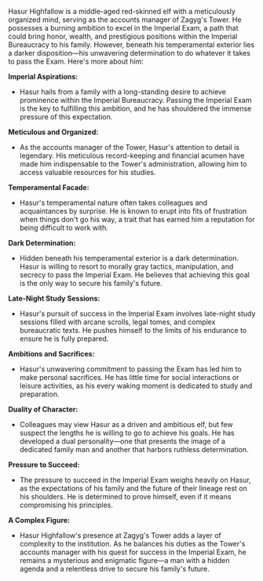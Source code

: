 Hasur Highfallow is a middle-aged red-skinned elf with a meticulously organized mind, serving as the accounts manager of Zagyg's Tower. He possesses a burning ambition to excel in the Imperial Exam, a path that could bring honor, wealth, and prestigious positions within the Imperial Bureaucracy to his family. However, beneath his temperamental exterior lies a darker disposition—his unwavering determination to do whatever it takes to pass the Exam. Here's more about him:

**Imperial Aspirations:**

- Hasur hails from a family with a long-standing desire to achieve prominence within the Imperial Bureaucracy. Passing the Imperial Exam is the key to fulfilling this ambition, and he has shouldered the immense pressure of this expectation.

**Meticulous and Organized:**

- As the accounts manager of the Tower, Hasur's attention to detail is legendary. His meticulous record-keeping and financial acumen have made him indispensable to the Tower's administration, allowing him to access valuable resources for his studies.

**Temperamental Facade:**

- Hasur's temperamental nature often takes colleagues and acquaintances by surprise. He is known to erupt into fits of frustration when things don't go his way, a trait that has earned him a reputation for being difficult to work with.

**Dark Determination:**

- Hidden beneath his temperamental exterior is a dark determination. Hasur is willing to resort to morally gray tactics, manipulation, and secrecy to pass the Imperial Exam. He believes that achieving this goal is the only way to secure his family's future.

**Late-Night Study Sessions:**

- Hasur's pursuit of success in the Imperial Exam involves late-night study sessions filled with arcane scrolls, legal tomes, and complex bureaucratic texts. He pushes himself to the limits of his endurance to ensure he is fully prepared.

**Ambitions and Sacrifices:**

- Hasur's unwavering commitment to passing the Exam has led him to make personal sacrifices. He has little time for social interactions or leisure activities, as his every waking moment is dedicated to study and preparation.

**Duality of Character:**

- Colleagues may view Hasur as a driven and ambitious elf, but few suspect the lengths he is willing to go to achieve his goals. He has developed a dual personality—one that presents the image of a dedicated family man and another that harbors ruthless determination.

**Pressure to Succeed:**

- The pressure to succeed in the Imperial Exam weighs heavily on Hasur, as the expectations of his family and the future of their lineage rest on his shoulders. He is determined to prove himself, even if it means compromising his principles.

**A Complex Figure:**

- Hasur Highfallow's presence at Zagyg's Tower adds a layer of complexity to the institution. As he balances his duties as the Tower's accounts manager with his quest for success in the Imperial Exam, he remains a mysterious and enigmatic figure—a man with a hidden agenda and a relentless drive to secure his family's future.